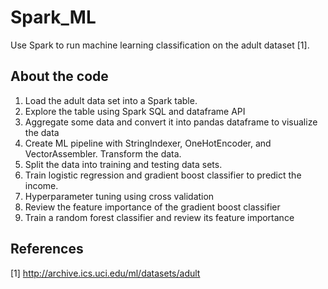 # Spark_ML

Use Spark to run machine learning classification on the adult dataset [1]. 


## About the code  

1. Load the adult data set into a Spark table. 
2. Explore the table using Spark SQL and dataframe API
3. Aggregate some data and convert it into pandas dataframe to visualize the data 
4. Create ML pipeline with StringIndexer, OneHotEncoder, and VectorAssembler. Transform the data. 
5. Split the data into training and testing data sets.  
6. Train logistic regression and gradient boost classifier to predict the income. 
7. Hyperparameter tuning using cross validation 
8. Review the feature importance of the gradient boost classifier 
9. Train a random forest classifier and review its feature importance 



## References 
[1] http://archive.ics.uci.edu/ml/datasets/adult <br>

